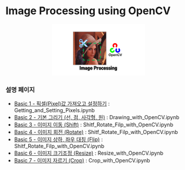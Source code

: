 # Image Processing using OpenCV



<div align="center">
  <img src="asset/images/image_processing.png" width="50%">
</div>

### 설명 페이지

- [Basic 1 - 픽셀(Pixel)값 가져오고 설정하기](https://yunwoong.tistory.com/70) : Getting_and_Setting_Pixels.ipynb
- [Basic 2 - 기본 그리기 (선, 점, 사각형, 원)](https://yunwoong.tistory.com/71) : Drawing_with_OpenCV.ipynb
- [Basic 3 - 이미지 이동 (Shift)](https://yunwoong.tistory.com/124) : Shitf_Rotate_Filp_with_OpenCV.ipynb
- [Basic 4 - 이미지 회전 (Rotate)](https://yunwoong.tistory.com/125) : Shitf_Rotate_Filp_with_OpenCV.ipynb
- [Basic 5 - 이미지 상하, 좌우 대칭 (Flip)](https://yunwoong.tistory.com/126) : Shitf_Rotate_Filp_with_OpenCV.ipynb
- [Basic 6 - 이미지 크기조정 (Resize)](https://yunwoong.tistory.com/127) : Resize_with_OpenCV.ipynb
- [Basic 7 - 이미지 자르기 (Crop)](https://yunwoong.tistory.com/174) : Crop_with_OpenCV.ipynb

